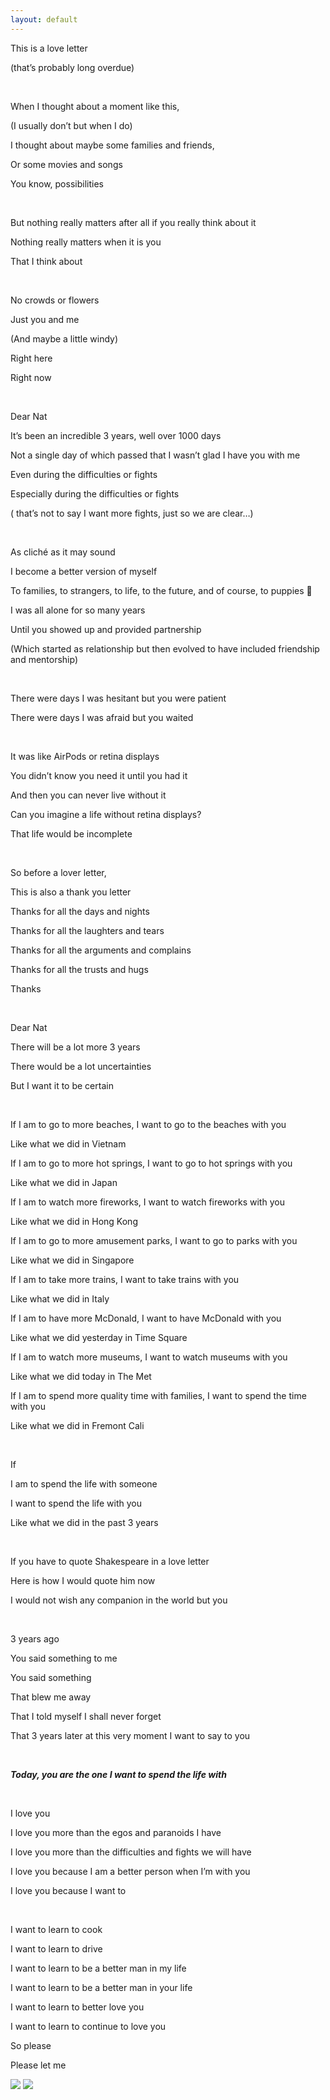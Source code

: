 ```yaml
---
layout: default
---
```


This is a love letter

(that’s probably long overdue)

&nbsp;

When I thought about a moment like this,

(I usually don’t but when I do)

I thought about maybe some families and friends,

Or some movies and songs

You know, possibilities

&nbsp;

But nothing really matters after all if you really think about it

Nothing really matters when it is you

That I think about

&nbsp;

No crowds or flowers

Just you and me

(And maybe a little windy)

Right here

Right now

&nbsp;

Dear Nat

It’s been an incredible 3 years, well over 1000 days

Not a single day of which passed that I wasn’t glad I have you with me

Even during the difficulties or fights

Especially during the difficulties or fights

( that’s not to say I want more fights, just so we are clear…)

&nbsp;

As cliché as it may sound

I become a better version of myself

To families, to strangers, to life, to the future, and of course, to puppies 🐶

I was all alone for so many years

Until you showed up and provided partnership

(Which started as relationship but then evolved to have included friendship and mentorship)

&nbsp;

There were days I was hesitant but you were patient

There were days I was afraid but you waited

&nbsp;

It was like AirPods or retina displays

You didn’t know you need it until you had it

And then you can never live without it

Can you imagine a life without retina displays?

That life would be incomplete

&nbsp;

So before a lover letter,

This is also a thank you letter

Thanks for all the days and nights

Thanks for all the laughters and tears

Thanks for all the arguments and complains

Thanks for all the trusts and hugs

Thanks

&nbsp;

Dear Nat

There will be a lot more 3 years

There would be a lot uncertainties

But I want it to be certain

&nbsp;

If I am to go to more beaches, I want to go to the beaches with you

Like what we did in Vietnam

If I am to go to more hot springs, I want to go to hot springs with you

Like what we did in Japan

If I am to watch more fireworks, I want to watch fireworks with you

Like what we did in Hong Kong

If I am to go to more amusement parks, I want to go to parks with you

Like what we did in Singapore

If I am to take more trains, I want to take trains with you

Like what we did in Italy

If I am to have more McDonald, I want to have McDonald with you

Like what we did yesterday in Time Square

If I am to watch more museums, I want to watch museums with you

Like what we did today in The Met

If I am to spend more quality time with families, I want to spend the time with you

Like what we did in Fremont Cali

&nbsp;

If

I am to spend the life with someone

I want to spend the life with you

Like what we did in the past 3 years

&nbsp;

If you have to quote Shakespeare in a love letter

Here is how I would quote him now

I would not wish any companion in the world but you

&nbsp;

3 years ago

You said something to me

You said something

That blew me away

That I told myself I shall never forget

That 3 years later at this very moment I want to say to you

&nbsp;

**_Today, you are the one I want to spend the life with_**

&nbsp;

I love you

I love you more than the egos and paranoids I have

I love you more than the difficulties and fights we will have

I love you because I am a better person when I’m with you

I love you because I want to

&nbsp;

I want to learn to cook

I want to learn to drive

I want to learn to be a better man in my life

I want to learn to be a better man in your life

I want to learn to better love you

I want to learn to continue to love you

So please

Please let me

![](/image-1.jpg)
![](/image.jpg)
